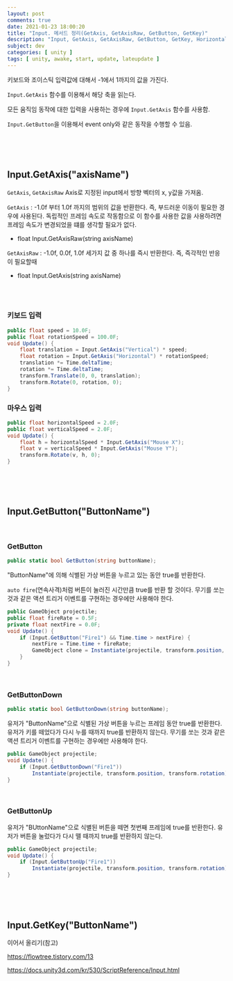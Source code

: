 ```yaml
---
layout: post
comments: true
date: 2021-01-23 18:00:20
title: "Input. 메서드 정리(GetAxis, GetAxisRaw, GetButton, GetKey)"
description: "Input, GetAxis, GetAxisRaw, GetButton, GetKey, Horizontal, Vertical"
subject: dev
categories: [ unity ]
tags: [ unity, awake, start, update, lateupdate ]
---
```


키보드와 조이스틱 입력값에 대해서 -1에서 1까지의 값을 가진다.

`Input.GetAxis` 함수를 이용해서 해당 축을 읽는다.

모든 움직임 동작에 대한 입력을 사용하는 경우에 `Input.GetAxis` 함수를 사용함.

`Input.GetButton`을 이용해서 event only와 같은 동작을 수행할 수 있음.

<br><br><br>

## Input.GetAxis("axisName")

`GetAxis`, `GetAxisRaw` Axis로 지정된 input에서 방향 벡터의 x, y값을 가져옴.

`GetAxis` : -1.0f 부터 1.0f 까지의 범위의 값을 반환한다. 즉, 부드러운 이동이 필요한 경우에 사용된다.
독립적인 프레임 속도로 작동함으로 이 함수를 사용한 값을 사용하려면 프레임 속도가 변경되었을 떄를 생각할 필요가 없다.
- float Input.GetAxisRaw(string axisName)

`GetAxisRaw` : -1.0f, 0.0f, 1.0f 세가지 값 중 하나를 즉시 반환한다. 즉, 즉각적인 반응이 필요할때
- float Input.GetAxis(string axisName)

<br><br>

### 키보드 입력
```c#
public float speed = 10.0F;
public float rotationSpeed = 100.0F;
void Update() {
    float translation = Input.GetAxis("Vertical") * speed;
    float rotation = Input.GetAxis("Horizontal") * rotationSpeed;
    translation *= Time.deltaTime;
    rotation *= Time.deltaTime;
    transform.Translate(0, 0, translation);
    transform.Rotate(0, rotation, 0);
}
```

### 마우스 입력
```c#
public float horizontalSpeed = 2.0F;
public float verticalSpeed = 2.0F;
void Update() {
    float h = horizontalSpeed * Input.GetAxis("Mouse X");
    float v = verticalSpeed * Input.GetAxis("Mouse Y");
    transform.Rotate(v, h, 0);
}
```

<br><br><br>

## Input.GetButton("ButtonName")

<br>

### GetButton
```c#
public static bool GetButton(string buttonName);
```

"ButtonName"에 의해 식별된 가상 버튼을 누르고 있는 동안 true를 반환한다.

`auto fire`(연속사격)처럼 버튼이 눌러진 시간만큼 true를 반환 할 것이다.
무기를 쏘는 것과 같은 액션 트리거 이벤트를 구현하는 경우에만 사용해야 한다.

```c#
public GameObject projectile;
public float fireRate = 0.5F;
private float nextFire = 0.0F;
void Update() {
    if (Input.GetButton("Fire1") && Time.time > nextFire) {
        nextFire = Time.time + fireRate;
        GameObject clone = Instantiate(projectile, transform.position, transform.rotation) as GameObject;
    }
}
```

<br>

### GetButtonDown
```c#
public static bool GetButtonDown(string buttonName);
```
유저가 "ButtonName"으로 식별된 가상 버튼을 누르는 프레임 동안 true를 반환한다.
유저가 키를 떼었다가 다시 누를 때까지 true를 반환하지 않는다.
무기를 쏘는 것과 같은 액션 트리거 이벤트를 구현하는 경우에만 사용해야 한다.
```c#
public GameObject projectile;
void Update() {
    if (Input.GetButtonDown("Fire1"))
        Instantiate(projectile, transform.position, transform.rotation);
}
```

<br>

### GetButtonUp
유저가 "BUttonName"으로 식별된 버튼을 떼면 첫번째 프레임에 true를 반환한다.
유저가 버튼을 눌렀다가 다시 뗄 때까지 true를 반환하지 않는다.
```c#
public GameObject projectile;
void Update() {
    if (Input.GetButtonUp("Fire1"))
        Instantiate(projectile, transform.position, transform.rotation);
}
```

<br><br><br>

## Input.GetKey("ButtonName")


이어서 올리기(참고)

https://flowtree.tistory.com/13

https://docs.unity3d.com/kr/530/ScriptReference/Input.html
